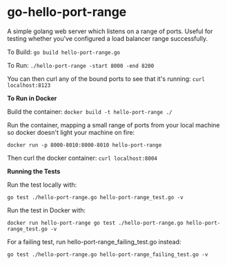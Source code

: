 # go-hello-port-range
A simple golang web server which listens on a range of ports. Useful for testing whether you've configured a load balancer range successfully.

To Build: `go build hello-port-range.go`

To Run: `./hello-port-range -start 8000 -end 8200`

You can then curl any of the bound ports to see that it's running: `curl localhost:8123`

**To Run in Docker**

Build the container: `docker build -t hello-port-range ./`

Run the container, mapping a small range of ports from your local machine so docker doesn't light your machine on fire:

`docker run -p 8000-8010:8000-8010 hello-port-range`

Then curl the docker container: `curl localhost:8004`

**Running the Tests**

Run the test locally with:

`go test ./hello-port-range.go hello-port-range_test.go -v`

Run the test in Docker with:

`docker run hello-port-range go test ./hello-port-range.go hello-port-range_test.go -v`

For a failing test, run hello-port-range_failing_test.go instead:

`go test ./hello-port-range.go hello-port-range_failing_test.go -v`
